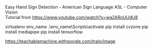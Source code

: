 Easy Hand Sign Detection - American Sign Language ASL - Computer Vision
<br>Tutorial from https://www.youtube.com/watch?v=wa2ARoUUdU8


virtualenv env_name
.\env_name\Scripts\activate
pip install cvzone
pip install mediapipe
pip install tensorflow

https://teachablemachine.withgoogle.com/train/image